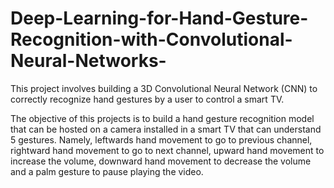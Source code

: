 # Deep-Learning-for-Hand-Gesture-Recognition-with-Convolutional-Neural-Networks-
This project involves building a 3D Convolutional Neural Network (CNN) to correctly recognize hand gestures by a user to control a smart TV.

The objective of this projects is to build a hand gesture recognition model that can be hosted on a camera installed in a smart TV that can understand 5 gestures. Namely, leftwards hand movement to go to previous channel, rightward hand movement to go to next channel, upward hand movement to increase the volume, downward hand movement to decrease the volume and a palm gesture to pause playing the video.
